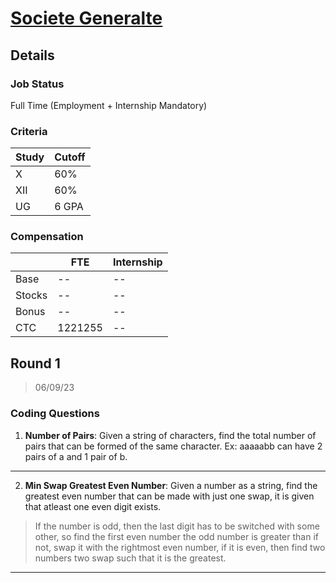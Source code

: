# [Societe Generalte](https://globalsolutioncenter.societegenerale.in/en/)

## Details

### Job Status

Full Time (Employment + Internship Mandatory)

### Criteria

| Study | Cutoff |
|-------|--------|
| X     | 60%    |
| XII   | 60%    |
| UG    | 6 GPA  |

[comment]: # (Any other details go under this. This is a comment)

### Compensation

|        | FTE     | Internship |
|--------|---------|------------|
| Base   | --      | --         |
| Stocks | --      | --         |
| Bonus  | --      | --         |
| CTC    | 1221255 | --         |

[comment]: # (Details about the rounds go under this comment.)

## Round 1

> 06/09/23

[comment]: # (Summary of the sections and experience below this comment.)

### Coding Questions

1. **Number of Pairs**: Given a string of characters, find the total number of pairs that can be formed of the same character. Ex: aaaaabb can have 2 pairs of a and 1 pair of b.

[comment]: # (Add any resources or links or code to this question under this comment.)

---

2. **Min Swap Greatest Even Number**: Given a number as a string, find the greatest even number that can be made with just one swap, it is given that atleast one even digit exists.

> If the number is odd, then the last digit has to be switched with some other, so find the first even number the odd number is greater than if not, swap it with the rightmost even number, if it is even, then find two numbers two swap such that it is the greatest.

[comment]: # (Add any resources or links or code to this question under this comment.)

---
